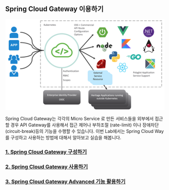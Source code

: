 ## Spring Cloud Gateway 이용하기

![](images/scg_overview.png)

Spring Cloud Gateway는 각각의 Micro Service 로 만든 서비스들을 외부에서 접근할 경우 API Gateway를 사용해서 접근 제어나 부하조절 (rate-limit) 이나 장애차단 (circuit-break)등의 기능을 수행할 수 있습니다. 
이번 Lab에서는 Spring Cloud Way를 구성하고 사용하는 방법에 대해서 알아보고 실습을 해봅니다.

### [1. Spring Cloud Gateway 구성하기](./scg_install.md)
### [2. Spring Cloud Gateway 사용하기](./scg_config.md)
### [3. Spring Cloud Gateway Advanced 기능 활용하기](./scg_advanced.md)